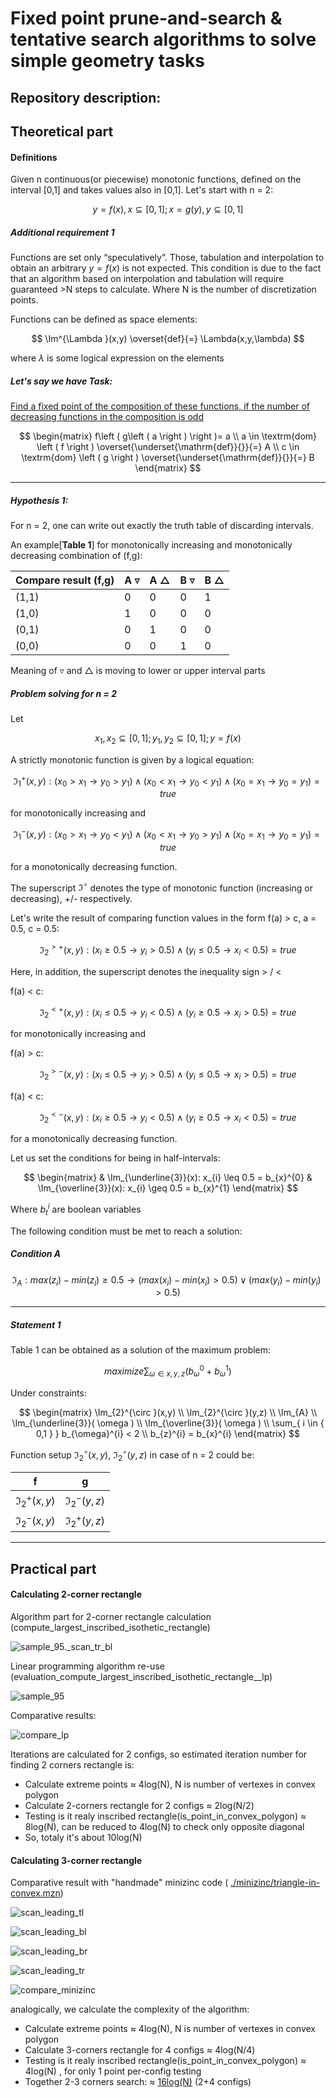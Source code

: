 

# Fixed point prune-and-search & tentative search algorithms to solve simple geometry tasks

[^Bibliography:]: Computing the largest inscribed isothetic rectangle J. Snoeyink ~1995. Tentative Prune-and-Search .. J. Snoeyink 1995. Fixed point theorem and its applications Alfred Tarski 1955.





## Repository description:





## Theoretical part


#### Definitions

Given n continuous(or piecewise) monotonic functions, defined on the interval [0,1] and takes values also in [0,1]. Let's start with n = 2:

$$
y = f(x), x \subseteq [0,1]
;
x = g(y), y \subseteq [0,1]
$$

##### Additional requirement 1

Functions are set only “speculatively”. Those, tabulation and interpolation to obtain an arbitrary $y=f(x)$ is not expected. This condition is due to the fact that an algorithm based on interpolation and tabulation will require guaranteed >N steps to calculate. Where N is the number of discretization points.

Functions can be defined as space elements:

$$
\Im^{\Lambda }(x,y) \overset{def}{=} \Lambda(x,y,\lambda)
$$

where $\lambda$ is some logical expression on the elements

##### Let's say we have Task:

<u>Find a fixed point of the composition of these functions, if the number of decreasing functions in the composition is odd</u>

$$
\begin{matrix}
f\left (  g\left ( a \right ) \right )= a
\\
a \in \textrm{dom} \left ( f \right ) 
\overset{\underset{\mathrm{def}}{}}{=} A
\\
c 
\in \textrm{dom} \left ( g \right ) \overset{\underset{\mathrm{def}}{}}{=} B
\end{matrix}
$$


------

##### Hypothesis 1:

For n = 2, one can write out exactly the truth table of discarding intervals. 

An example[**Table 1**] for monotonically increasing and monotonically decreasing combination of (f,g):

| Compare result (f,g) | A $\triangledown$ | A $\triangle$ | B $\triangledown$ | B $\triangle$ |
| -------------------- | ----------------- | ----- | ----- | ----- |
| (1,1)                | 0                 | 0     | 0     | 1     |
| (1,0)                | 1                 | 0     | 0     | 0     |
| (0,1)                | 0                 | 1     | 0     | 0     |
| (0,0)                | 0                 | 0     | 1     | 0     |

Meaning of $\triangledown$ and $\triangle$ is moving to lower or upper interval parts

##### Problem solving for n = 2

Let

$$
x_{1},x_{2} \subseteq [0,1];
y_{1},y_{2} \subseteq [0,1];
y = f(x)
$$

A strictly monotonic function is given by a logical equation:

$$
\Im_{1}^{+}(x,y): (x_{0} > x_{1} \to y_{0} > y_{1}) \wedge (x_{0} < x_{1} \to y_{0} < y_{1}) \wedge (x_{0} = x_{1} \to y_{0} = y_{1}) = true
$$

for monotonically increasing and

$$
\Im_{1}^{-}(x,y): (x_{0} > x_{1} \to y_{0} < y_{1}) \wedge (x_{0} < x_{1} \to y_{0} > y_{1}) \wedge (x_{0} = x_{1} \to y_{0} = y_{1}) = true
$$

for a monotonically decreasing function.

The superscript $\Im^{\circ}$ denotes the type of monotonic function (increasing or decreasing), +/-  respectively.

Let's write the result of comparing function values in the form
f(a) > c, a = 0.5, c = 0.5:

$$
\Im_{2}^{>+}(x,y): (x_{i} \geq 0.5 \to y_{i} > 0.5) \wedge (y_{i} \leq 0.5 \to x_{i} < 0.5 )=true
$$

Here, in addition, the superscript denotes the inequality sign > / <

f(a) < c:

$$
\Im_2^{<+}(x,y): (x_{i} \leq 0.5 \to y_{i} < 0.5) \wedge (y_{i} \geq 0.5 \to x_{i} > 0.5) = true
$$

for monotonically increasing and

f(a) > c:

$$
\Im_{2}^{>-}(x,y): (x_{i} \leq 0.5 \to y_{i}>0.5) \wedge (y_{i} \leq 0.5 \to x_{i} > 0.5)=true
$$

f(a) < c:

$$
\Im_{2}^{<-}(x,y): (x_{i} \geq 0.5 \to y_{i} < 0.5) \wedge ( y_{i} \geq 0.5 \to x_{i} < 0.5)=true
$$

for a monotonically decreasing function.

Let us set the conditions for being in half-intervals:

$$
\begin{matrix}
 & \Im_{\underline{3}}(x): x_{i} \leq 0.5 = b_{x}^{0} & 
\Im_{\overline{3}}(x): x_{i} \geq 0.5 = b_{x}^{1}
\end{matrix}
$$

Where $b_{t}^{i}$ are boolean variables

The following condition must be met to reach a solution:

##### Condition A

$$
\Im_{A}: max(z_{i}) - min(z_{i}) \geq 0.5 \to 
\left(max(x_{i}) - min(x_{i}) > 0.5\right) \vee 
\left(max(y_{i}) - min(y_{i}) > 0.5\right)
$$

------

##### Statement 1

Table 1 can be obtained as a solution of the maximum problem:

$$
maximize \sum_{ \omega \in { x,y,z } } 
(b_{\omega}^{0} + b_{\omega}^{1} ) 
$$

Under constraints: 

$$
\begin{matrix}
 \Im_{2}^{\circ }(x,y) \\
 \Im_{2}^{\circ }(y,z) \\
 \Im_{A} \\
 \Im_{\underline{3}}( \omega )  \\
 \Im_{\overline{3}}( \omega )   \\
 \sum_{ i \in { 0,1 } } b_{\omega}^{i} < 2 \\
 b_{z}^{i} = b_{x}^{i}
\end{matrix}
$$


Function setup $\Im_{2}^{\circ }(x,y)$, $\Im_{2}^{\circ }(y,z)$ in case of n = 2 could be:

| f                | g                |
| ---------------- | ---------------- |
| $\Im_{2}^{+}(x,y)$ | $\Im_{2}^{-}(y,z)$ |
| $\Im_{2}^{-}(x,y)$ | $\Im_{2}^{+}(y,z)$ |

------

## Practical part

#### Calculating 2-corner rectangle

Algorithm part for 2-corner rectangle calculation (compute_largest_inscribed_isothetic_rectangle)

![sample_95._scan_tr_bl](./results/2_corners/sample_95._scan_tr_bl.jpg)

Linear programming algorithm re-use (evaluation_compute_largest_inscribed_isothetic_rectangle__lp)

![sample_95](./results/2_corners/sample_95.jpg)

Comparative results:

![compare_lp](./results/2_corners/compare_lp.png)

Iterations are calculated for 2 configs, so estimated iteration number for finding 2 corners rectangle is:

- Calculate extreme points $\approx$  4log(N), N is number of vertexes in convex polygon
- Calculate 2-corners rectangle for 2 configs $\approx$  2log(N/2)
- Testing is it realy inscribed rectangle(is_point_in_convex_polygon) $\approx$  8log(N), can be reduced to 4log(N) to check only opposite diagonal 
- So, totaly it's about 10log(N)

#### Calculating 3-corner rectangle

Comparative result with "handmade" minizinc code ( [./minizinc/triangle-in-convex.mzn](./minizinc/triangle-in-convex.mzn))

![scan_leading_tl](./results/3_corners/scan_leading_tl.jpg)

![scan_leading_bl](./results/3_corners/scan_leading_bl.jpg)

![scan_leading_br](./results/3_corners/scan_leading_br.jpg)

![scan_leading_tr](./results/3_corners/scan_leading_tr.jpg)

![compare_minizinc](./results/3_corners/compare_minizinc.png)

analogically, we calculate the complexity of the algorithm:

- Calculate extreme points $\approx$  4log(N), N is number of vertexes in convex polygon
- Calculate 3-corners rectangle for 4 configs $\approx$  4log(N/4)
- Testing is it realy inscribed rectangle(is_point_in_convex_polygon) $\approx$  4log(N) , for only 1 point per-config testing
- Together 2-3 corners search: $\approx$  <u>16log(N)</u> (2+4 configs)

